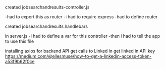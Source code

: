created jobsearchandresults-controller.js

-had to export this as router
-i had to require express
-had to define router


created jobsearchandresults.handlebars


in server.js 
-i had to define a var for this controller
-then i had to tell the app to use this file

installing axios for backend API get calls to Linked in
get linked in API key https://medium.com/@ellesmuse/how-to-get-a-linkedin-access-token-a53f9b62f0ce